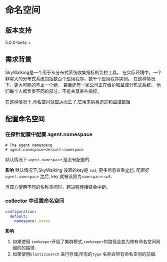 # 命名空间
## 版本支持
5.0.0-beta +

## 需求背景
SkyWalking是一个用于从分布式系统收集指标的监控工具。 在实际环境中，一个非常大的分布式系统包括数百个应用程序，数千个应用程序实例。 在这种情况下，更大可能的不止一个组，
甚至还有一家公司正在维护和监控分布式系统。 他们每个人都负责不同的部分，不能共享某些指标。

在这种情况下,命名空间就应运而生了,它用来隔离追踪和监控数据.

## 配置命名空间
### 在探针配置中配置 agent.namespace 
```properties
# The agent namespace
# agent.namespace=default-namespace
``` 

默认情况下 `agent.namespace` 是没有配置的. 

**影响**
默认情况下,SkyWalking 设置的key是 `sw3`, 更多信息查看[文档](Skywalking-Cross-Process-Propagation-Headers-Protocol-CN-v1.md).
配置好 `agent.namespace` 之后,  key 就被设置为`namespace:sw3`.

当双方使用不同的名称空间时，跨进程传播链会中断。

### collector 中设置命名空间
```yml
configuration:
  default:
    namespace: xxxxx
```

**影响**
1. 如果使用 `zookeeper`开启了集群模式,`zookeeper`的路径会变为带有命名空间前缀的的路径.
1. 如果使用`Elasticsearch` 进行存储,所有的`type` 名称会带有命名空间的前缀.


